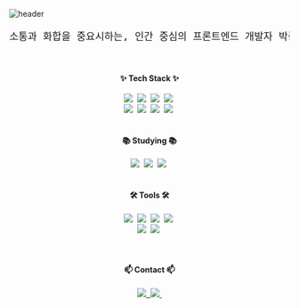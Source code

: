 ![header](https://capsule-render.vercel.app/api?type=waving&color=auto&height=250&section=header&text=Jonggu-code&fontAlignY=30&fontSize=74&desc=Github%20Profile&descSize=20&fontColor=000000&descAlign=69&descAlignY=48)

<div align="center" style="text-align: center; font-size: 18px;">
  <pre>소통과 화합을 중요시하는, 인간 중심의 프론트엔드 개발자 박종찬입니다.</pre>
</div>

<br>

<!--내용 부분-->
<h4 align="center">✨ Tech Stack ✨</h4>
<div align="center">
  <img src="https://img.shields.io/badge/html5-E34F26.svg?style=for-the-badge&logo=html5&logoColor=white" />&nbsp
  <img src="https://img.shields.io/badge/css3-1572B6.svg?style=for-the-badge&logo=css3&logoColor=white" />&nbsp
  <img src="https://img.shields.io/badge/javascript-F7DF1E.svg?style=for-the-badge&logo=javascript&logoColor=20232a" />&nbsp
  <img src="https://img.shields.io/badge/jQuery-0769AD.svg?style=for-the-badge&logo=jquery&logoColor=61DAFB" />&nbsp
</div>

<div align="center">
  <img src="https://img.shields.io/badge/react-20232a.svg?style=for-the-badge&logo=react&logoColor=61DAFB" />&nbsp
  <img src="https://img.shields.io/badge/Axios-5A29E4?style=for-the-badge&logo=Axios&logoColor=ffffff" />&nbsp
  <img src="https://img.shields.io/badge/MySQL-4479A1?style=for-the-badge&logo=MySQL&logoColor=ffffff" />&nbsp
  <img src="https://img.shields.io/badge/MariaDB-003545?style=for-the-badge&logo=MariaDB&logoColor=ffffff" />&nbsp
</div>

<br>

<h4 align="center">📚 Studying 📚</h4>
<div align="center">
  <img src="https://img.shields.io/badge/typescript-007ACC.svg?style=for-the-badge&logo=typescript&logoColor=white" />&nbsp
  <img src="https://img.shields.io/badge/React%20Query-FF4154?style=for-the-badge&logo=react%20query&logoColor=white" />&nbsp
  <img src="https://img.shields.io/badge/git-F05033.svg?style=for-the-badge&logo=git&logoColor=white" />&nbsp
</div>

<br>

<h4 align="center">🛠 Tools 🛠</h4>
<div align="center">
  <img src="https://img.shields.io/badge/VSCode-2C2C32.svg?style=for-the-badge&logo=visual-studio-code&logoColor=22ABF3" />&nbsp
  <img src="https://img.shields.io/badge/intellij%20idea-000000.svg?style=for-the-badge&logo=intellijidea&logoColor=22ABF3" />&nbsp
  <img src="https://img.shields.io/badge/Notion-000000.svg?style=for-the-badge&logo=Notion&logoColor=white" />&nbsp
  <img src="https://img.shields.io/badge/github-181717.svg?style=for-the-badge&logo=github&logoColor=white" />&nbsp
</div>

<div align="center">
  <img src="https://img.shields.io/badge/adobe%20photoshop-08253c.svg?style=for-the-badge&logo=adobe%20photoshop&logoColor=37abff" />&nbsp
  <img src="https://img.shields.io/badge/adobe%20illustrator-784b06.svg?style=for-the-badge&logo=adobe%20illustrator&logoColor=FF9A00" />&nbsp
<!--   <img src="https://img.shields.io/badge/figma-F24E1E.svg?style=for-the-badge&logo=figma&logoColor=white" />&nbsp -->
</div>

<br>

<div align="center">
  
<!--   <img src="https://img.shields.io/badge/jupyter-2C2C32.svg?style=for-the-badge&logo=jupyter&logoColor=F37726" />&nbsp -->
</div>

<br>

<h4 align="center">📫 Contact 📫</h4>
<div align="center">
  <a href="https://jongstechblog.tistory.com/">
    <img src="https://img.shields.io/badge/Tistory-ff5544?style=for-the-badge&logo=Tistory&logoColor=white" />&nbsp
  </a>
  <a href="mailto:oka1313@gmail.com">
    <img
      src="https://img.shields.io/badge/00whdcks@gmail.com-D14836?style=for-the-badge&logo=gmail&logoColor=white"/>&nbsp
  </a>
</div>
<!--
**Jonggu-code/Jonggu-code** is a ✨ _special_ ✨ repository because its `README.md` (this file) appears on your GitHub profile.

Here are some ideas to get you started:

- 🔭 I’m currently working on ...
- 🌱 I’m currently learning ...
- 👯 I’m looking to collaborate on ...
- 🤔 I’m looking for help with ...
- 💬 Ask me about ...
- 📫 How to reach me: ...
- 😄 Pronouns: ...
- ⚡ Fun fact: ...
-->
